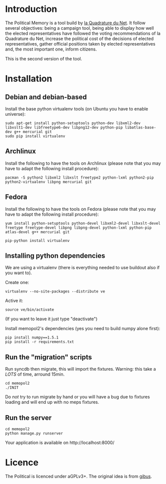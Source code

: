 Introduction
============

The Political Memory is a tool build by [la Quadrature du Net](http://lqdn.fr).
It follow several objectives: being a campaign tool, being able to display how
well the elected representatives have followed the voting recommendations of la
Quadrature du Net, increase the political cost of the decisions of elected
representatives, gather official positions taken by elected representatives
and, the most important one, inform citizens.

This is the second version of the tool.

Installation
============

Debian and debian-based
-----------------------

Install the base python virtualenv tools (on Ubuntu you have to enable universe):

    sudo apt-get install python-setuptools python-dev libxml2-dev libxslt1-dev libfreetype6-dev libpng12-dev python-pip libatlas-base-dev g++ mercurial git
    sudo pip install virtualenv

Archlinux
---------

Install the following to have the tools on Archlinux (please note that you may have to adapt the following install procedure):

    pacman -S python2 libxml2 libxslt freetype2 python-lxml python2-pip python2-virtualenv libpng mercurial git

Fedora
------

Install the following to have the tools on Fedora (please note that you may have to adapt the following install procedure):

    yum install python-setuptools python-devel libxml2-devel libxslt-devel freetype freetype-devel libpng libpng-devel python-lxml python-pip atlas-devel g++ mercurial git

    pip-python install virtualenv


Installing python dependencies
------------------------------

We are using a virtualenv (there is everything needed to use buildout also if you want to).

Create one:

    virtualenv --no-site-packages --distribute ve

Active it:

    source ve/bin/activate

(If you want to leave it just type "deactivate")

Install memopol2's dependencies (yes you need to build numpy alone first):

    pip install numpy==1.5.1
    pip install -r requirements.txt


Run the "migration" scripts
---------------------------

Run syncdb then migrate, this will import the fixtures. Warning: this take a
*LOTS* of time, arround 15min.

    cd memopol2
    ./INIT

Do *not* try to run migrate by hand or you will have a bug due to fixtures
loading and will end up with no meps fixtures.

Run the server
--------------

    cd memopol2
    python manage.py runserver

Your application is available on http://localhost:8000/

Licence
=======

The Political is licenced under aGPLv3+. The original idea is from [gibus](http://gibuskro.lautre.net/).
